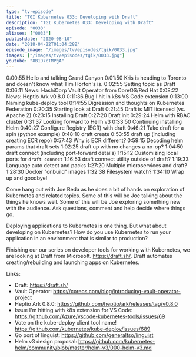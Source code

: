 ```yaml
---
type: "tv-episode"
title: "TGI Kubernetes 033: Developing with Draft"
description: "TGI Kubernetes 033: Developing with Draft"
episode: "0033"
aliases: ["0033"]
publishdate: "2020-08-10"
date: "2018-04-22T01:04:28Z"
episode_image: "/images/tv/episodes/tgik/0033.jpg"
images: ["/images/tv/episodes/tgik/0033.jpg"]
youtube: "8B1D7cTMPgA"
---
```


0:00:55 Hello and talking Grand Canyon
0:01:50 Kris is heading to Toronto and doesn&#39;t know what Tim Horton&#39;s is.
0:02:55 Setting topic as Draft
0:06:11 News: HashiCorp Vault Operator from CoreOS/Red Hat
0:08:22 News: Heptio Ark v0.8.0
0:11:36 Bug I hit in k8s VS Code extension
0:13:00 Naming kube-deploy tool
0:14:55 Digression and thoughts on Kubernetes Federation
0:20:35 Starting look at Draft
0:21:45 Draft is MIT licensed (vs. Apache 2)
0:23:15 Installing Draft
0:27:20 Draft init
0:29:24 Helm with RBAC cluster
0:31:37 Looking forward to Helm v3
0:33:50 Continuing installing Helm
0:40:27 Configure Registry (ECR) with draft
0:46:21 Take draft for a spin (python example)
0:48:10 draft create
0:53:55 draft up (including creating ECR repo)
0:57:43 Why is ECR different?
0:59:15 Decoding helm params that draft sets
1:02:25 draft up with no changes a no-op?
1:04:50 draft connect (including port-forward details)
1:15:12 Customizing local ports for `draft connect`
1:16:53 draft connect utility outside of draft?
1:19:33 Language auto detect and packs
1:27:20 Multiple microservices and draft?
1:28:30 Docker &#34;onbuild&#34; images
1:32:38 Filesystem watch?
1:34:10 Wrap up and goodbye!

Come hang out with Joe Beda as he does a bit of hands on exploration of Kubernetes and related topics. Some of this will be Joe talking about the things he knows well. Some of this will be Joe exploring something new with the audience. Ask questions, comment and help decide where things go.

Deploying applications to Kubernetes is one thing. But what about developing on Kubernetes? How do you use Kubernetes to run your application in an environment that is similar to production?

Finishing our our series on developer tools for working with Kubernetes, we are looking at Draft from Microsoft.  https://draft.sh/.  Draft automates creating/rebuilding and launching apps on Kubernetes.

Links:
* Draft: https://draft.sh/
* Vault Operator: https://coreos.com/blog/introducing-vault-operator-project
* Heptio Ark 0.8.0: https://github.com/heptio/ark/releases/tag/v0.8.0
* Issue I&#39;m hitting with k8s extension for VS Code: https://github.com/Azure/vscode-kubernetes-tools/issues/69
* Vote on the kube-deploy client tool name! https://github.com/kubernetes/kube-deploy/issues/689
* Go port of linguist: https://github.com/generaltso/linguist
* Helm v3 design proposal: https://github.com/kubernetes-helm/community/blob/master/helm-v3/000-helm-v3.md

